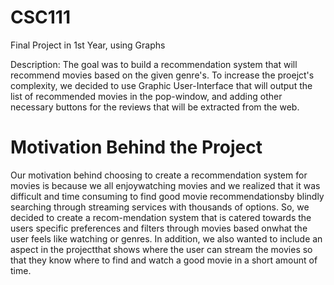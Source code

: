 # CSC111
Final Project in 1st Year, using Graphs

Description: The goal was to build a recommendation system that will recommend movies based on the given genre's. To increase the proejct's complexity, we decided to use Graphic User-Interface that will output the list of recommended movies in the pop-window, and adding other necessary buttons for the reviews that will be extracted from the web.

# Motivation Behind the Project
Our motivation behind choosing to create a recommendation system for movies is because we all enjoywatching movies and we realized that it was difficult and time consuming to find good movie recommendationsby blindly searching through streaming services with thousands of options.  So, we decided to create a recom-mendation system that is catered towards the users specific preferences and filters through movies based onwhat the user feels like watching or genres.  In addition, we also wanted to include an aspect in the projectthat shows where the user can stream the movies so that they know where to find and watch a good movie in a short amount of time.  

